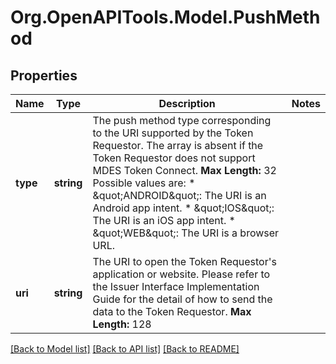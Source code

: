 # Org.OpenAPITools.Model.PushMethod

## Properties

Name | Type | Description | Notes
------------ | ------------- | ------------- | -------------
**type** | **string** | The push method type corresponding to the URI supported by the Token Requestor. The array is absent if the Token Requestor does not support MDES Token Connect. __Max Length:__ 32 Possible values are:  * \&quot;ANDROID\&quot;: The URI is an Android app intent.  * \&quot;IOS\&quot;: The URI is an iOS app intent.  * \&quot;WEB\&quot;: The URI is a browser URL.  | 
**uri** | **string** | The URI to open the Token Requestor&#39;s application or website. Please refer to the Issuer Interface Implementation Guide for the detail of how to send the data to the Token Requestor. __Max Length:__ 128  | 

[[Back to Model list]](../README.md#documentation-for-models) [[Back to API list]](../README.md#documentation-for-api-endpoints) [[Back to README]](../README.md)

